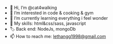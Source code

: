 - 👋 Hi, I’m @cat4walking
- 👀 I’m interested in code & cooking & gym
- 🌱 I’m currently learning everything i feel wonder
- 🌱 My skills: html&css/sass, javascript
- 🏷️ Back end: NodeJs, mongoDb
- 📫 How to reach me: lethangg1998@gmail.com
